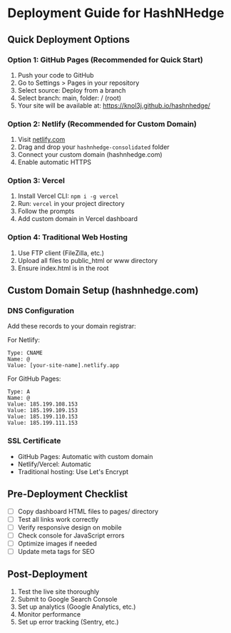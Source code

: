 # Deployment Guide for HashNHedge

## Quick Deployment Options

### Option 1: GitHub Pages (Recommended for Quick Start)
1. Push your code to GitHub
2. Go to Settings > Pages in your repository
3. Select source: Deploy from a branch
4. Select branch: main, folder: / (root)
5. Your site will be available at: https://knol3j.github.io/hashnhedge/

### Option 2: Netlify (Recommended for Custom Domain)
1. Visit [netlify.com](https://netlify.com)
2. Drag and drop your `hashnhedge-consolidated` folder
3. Connect your custom domain (hashnhedge.com)
4. Enable automatic HTTPS

### Option 3: Vercel
1. Install Vercel CLI: `npm i -g vercel`
2. Run: `vercel` in your project directory
3. Follow the prompts
4. Add custom domain in Vercel dashboard

### Option 4: Traditional Web Hosting
1. Use FTP client (FileZilla, etc.)
2. Upload all files to public_html or www directory
3. Ensure index.html is in the root

## Custom Domain Setup (hashnhedge.com)

### DNS Configuration
Add these records to your domain registrar:

For Netlify:
```
Type: CNAME
Name: @
Value: [your-site-name].netlify.app
```

For GitHub Pages:
```
Type: A
Name: @
Value: 185.199.108.153
Value: 185.199.109.153
Value: 185.199.110.153
Value: 185.199.111.153
```

### SSL Certificate
- GitHub Pages: Automatic with custom domain
- Netlify/Vercel: Automatic
- Traditional hosting: Use Let's Encrypt

## Pre-Deployment Checklist
- [ ] Copy dashboard HTML files to pages/ directory
- [ ] Test all links work correctly
- [ ] Verify responsive design on mobile
- [ ] Check console for JavaScript errors
- [ ] Optimize images if needed
- [ ] Update meta tags for SEO

## Post-Deployment
1. Test the live site thoroughly
2. Submit to Google Search Console
3. Set up analytics (Google Analytics, etc.)
4. Monitor performance
5. Set up error tracking (Sentry, etc.)
